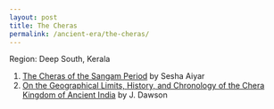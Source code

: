 ```yaml
---
layout: post
title: The Cheras
permalink: /ancient-era/the-cheras/
---
```


Region: Deep South, Kerala

1. [The Cheras of the Sangam Period](https://archive.org/details/in.ernet.dli.2015.277483) by Sesha Aiyar
2. [On the Geographical Limits, History, and Chronology of the Chera Kingdom of Ancient India](https://archive.org/details/jstor-25207601) by J. Dawson
